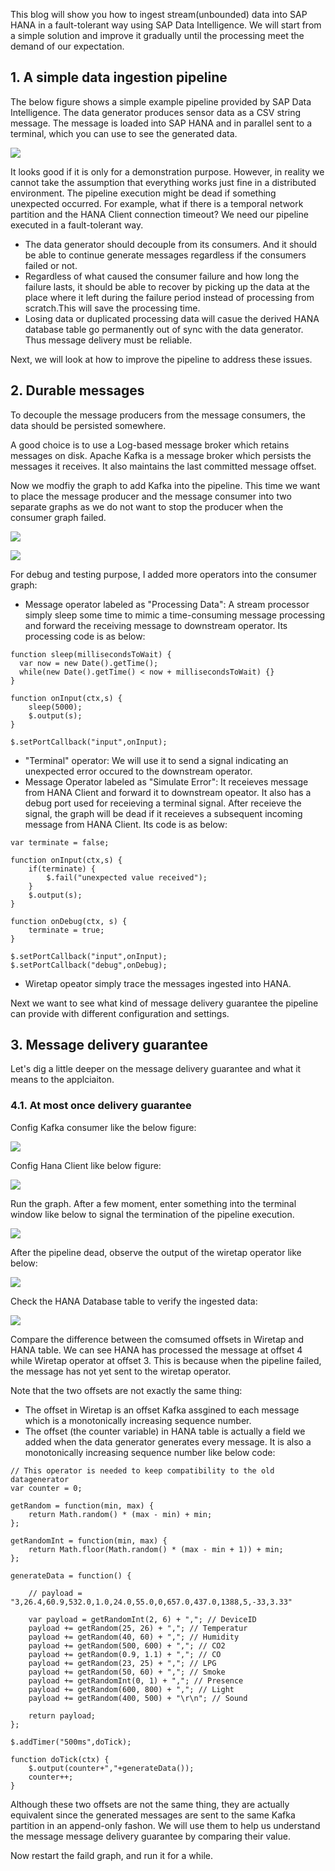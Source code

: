 This blog will show you how to ingest stream(unbounded) data into SAP HANA in a fault-tolerant way using SAP Data Intelligence. We will start from a simple solution and improve it gradually until the processing meet the demand of our expectation. 

## 1. A simple data ingestion pipeline
The below figure shows a simple example pipeline provided by SAP Data Intelligence. The data generator produces sensor data as a CSV string message. The message is loaded into SAP HANA and in parallel sent to a terminal, which you can use to see the generated data.

![](images/simpleIngestion.png)

It looks good if it is only for a demonstration purpose. However, in reality we cannot take the assumption that everything works just fine in a distributed environment. The pipeline execution might be dead if something unexpected occurred. For example, what if there is a temporal network partition and the HANA Client connection timeout? We need our pipeline executed in a fault-tolerant way. 

- The data generator should decouple from its consumers. And it should be able to continue generate messages regardless if the consumers failed or not. 
- Regardless of what caused the consumer failure and how long the failure lasts, it should be able to recover by picking up the data at the place where it left during the failure period instead of processing from scratch.This will save the processing time.
- Losing data or duplicated processing data will casue the derived HANA database table go permanently out of sync with the data generator. Thus message delivery must be reliable. 

Next, we will look at how to improve the pipeline to address these issues.

## 2. Durable messages
To decouple the message producers from the message consumers, the data should be persisted somewhere.

A good choice is to use a Log-based message broker which retains messages on disk. Apache Kafka is a message broker which persists the messages it receives. It also maintains the last committed message offset.

Now we modfiy the graph to add Kafka into the pipeline. This time we want to place the message producer and the message consumer into two separate graphs as we do not want to stop the producer when the consumer graph failed.

![](images/producer.png)

![](images/consumerAtMostOnce.png)

For debug and testing purpose, I added more operators into the consumer graph:
- Message operator labeled as "Processing Data": A stream processor simply sleep some time to mimic a time-consuming message processing and forward the receiving message to downstream operator. Its processing code is as below:
```
function sleep(millisecondsToWait) {
  var now = new Date().getTime();
  while(new Date().getTime() < now + millisecondsToWait) {}
}

function onInput(ctx,s) {
    sleep(5000);
    $.output(s);
}

$.setPortCallback("input",onInput);
```
- "Terminal" operator: We will use it to send a signal indicating an unexpected error occured to the downstream operator.
- Message Operator labeled as "Simulate Error": It receieves message from HANA Client and forward it to downstream opeator. It also has a debug port used for receieving a terminal signal. After receieve the signal, the graph will be dead if it receieves a subsequent incoming message from HANA Client. Its code is as below:

```
var terminate = false;

function onInput(ctx,s) {
    if(terminate) {
        $.fail("unexpected value received");
    }
    $.output(s);
}

function onDebug(ctx, s) {
    terminate = true;
}

$.setPortCallback("input",onInput);
$.setPortCallback("debug",onDebug);
```
- Wiretap opeator simply trace the messages ingested into HANA.

Next we want to see what kind of message delivery guarantee the pipeline can provide with different configuration and settings.

## 3. Message delivery guarantee
Let's dig a little deeper on the message delivery guarantee and what it means to the applciaiton.

### 4.1. At most once delivery guarantee
Config Kafka consumer like the below figure:

![](images/KafkaConsumerAtMostOnceConfig.png)

Config Hana Client like below figure:

![](images/HanaConfigAtMostOnce.png)

Run the graph. After a few moment, enter something into the terminal window like below to signal the termination of the pipeline execution. 

![](images/terminal.png)

After the pipeline dead, observe the output of the wiretap operator like below:

![](images/wiretapAtMostOnce.png)

Check the HANA Database table to verify the ingested data:

![](images/HanaOutputAtMostOnceFirst.png)

Compare the difference between the comsumed offsets in Wiretap and HANA table. We can see HANA has processed the message at offset 4 while Wiretap operator at offset 3. This is because when the pipeline failed, the message has not yet sent to the wiretap operator.

Note that the two offsets are not exactly the same thing:
- The offset in Wiretap is an offset Kafka assgined to each message which is a monotonically increasing sequence number.
- The offset (the counter variable) in HANA table is actually a field we added when the data generator generates every message. It is also a monotonically increasing sequence number like below code:
```
// This operator is needed to keep compatibility to the old datagenerator
var counter = 0;

getRandom = function(min, max) {
    return Math.random() * (max - min) + min;
};

getRandomInt = function(min, max) {
    return Math.floor(Math.random() * (max - min + 1)) + min;
};

generateData = function() {

    // payload = "3,26.4,60.9,532.0,1.0,24.0,55.0,0,657.0,437.0,1388,5,-33,3.33"

    var payload = getRandomInt(2, 6) + ","; // DeviceID
    payload += getRandom(25, 26) + ","; // Temperatur
    payload += getRandom(40, 60) + ","; // Humidity
    payload += getRandom(500, 600) + ","; // CO2    
    payload += getRandom(0.9, 1.1) + ","; // CO    
    payload += getRandom(23, 25) + ","; // LPG    
    payload += getRandom(50, 60) + ","; // Smoke  
    payload += getRandomInt(0, 1) + ","; // Presence 
    payload += getRandom(600, 800) + ","; // Light  
    payload += getRandom(400, 500) + "\r\n"; // Sound  

    return payload;
};

$.addTimer("500ms",doTick);

function doTick(ctx) {
    $.output(counter+","+generateData());
    counter++;
}

```
Although these two offsets are not the same thing, they are actually equivalent since the generated messages are sent to the same Kafka partition in an append-only fashon. We will use them to help us understand the message message delivery guarantee by comparing their value.  


Now restart the faild graph, and run it for a while. 
